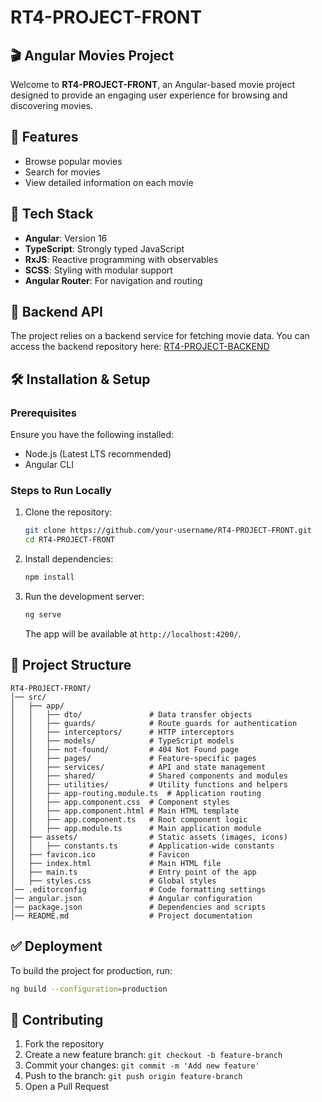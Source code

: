 # RT4-PROJECT-FRONT

## 🎬 Angular Movies Project

Welcome to **RT4-PROJECT-FRONT**, an Angular-based movie project designed to provide an engaging user experience for browsing and discovering movies.

## 📌 Features
- Browse popular movies
- Search for movies
- View detailed information on each movie

## 🚀 Tech Stack
- **Angular**: Version 16
- **TypeScript**: Strongly typed JavaScript
- **RxJS**: Reactive programming with observables
- **SCSS**: Styling with modular support
- **Angular Router**: For navigation and routing

## 🔗 Backend API
The project relies on a backend service for fetching movie data. You can access the backend repository here:
[RT4-PROJECT-BACKEND](https://github.com/m0uadh880/web-project-RT4-Back)

## 🛠️ Installation & Setup

### Prerequisites
Ensure you have the following installed:
- Node.js (Latest LTS recommended)
- Angular CLI

### Steps to Run Locally
1. Clone the repository:
   ```sh
   git clone https://github.com/your-username/RT4-PROJECT-FRONT.git
   cd RT4-PROJECT-FRONT
   ```
2. Install dependencies:
   ```sh
   npm install
   ```
3. Run the development server:
   ```sh
   ng serve
   ```
   The app will be available at `http://localhost:4200/`.

## 📂 Project Structure
```
RT4-PROJECT-FRONT/
│── src/
│   ├── app/
│   │   ├── dto/               # Data transfer objects
│   │   ├── guards/            # Route guards for authentication
│   │   ├── interceptors/      # HTTP interceptors
│   │   ├── models/            # TypeScript models
│   │   ├── not-found/         # 404 Not Found page
│   │   ├── pages/             # Feature-specific pages
│   │   ├── services/          # API and state management
│   │   ├── shared/            # Shared components and modules
│   │   ├── utilities/         # Utility functions and helpers
│   │   ├── app-routing.module.ts  # Application routing
│   │   ├── app.component.css  # Component styles
│   │   ├── app.component.html # Main HTML template
│   │   ├── app.component.ts   # Root component logic
│   │   ├── app.module.ts      # Main application module
│   ├── assets/                # Static assets (images, icons)
│   │   ├── constants.ts       # Application-wide constants
│   ├── favicon.ico            # Favicon
│   ├── index.html             # Main HTML file
│   ├── main.ts                # Entry point of the app
│   ├── styles.css             # Global styles
│── .editorconfig              # Code formatting settings
│── angular.json               # Angular configuration
│── package.json               # Dependencies and scripts
│── README.md                  # Project documentation
```

## ✅ Deployment
To build the project for production, run:
```sh
ng build --configuration=production
```

## 🤝 Contributing
1. Fork the repository
2. Create a new feature branch: `git checkout -b feature-branch`
3. Commit your changes: `git commit -m 'Add new feature'`
4. Push to the branch: `git push origin feature-branch`
5. Open a Pull Request
